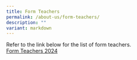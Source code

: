 ```yaml
---
title: Form Teachers
permalink: /about-us/form-teachers/
description: ""
variant: markdown
---
```

Refer to the link below for the list of form teachers. <br>
[Form Teachers 2024](/files/About%20Us/Form%20Teachers/Form_Teachers_2024.pdf)
